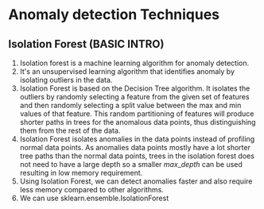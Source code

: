 # Anomaly detection Techniques

## Isolation Forest (BASIC INTRO)

1.  Isolation forest is a machine learning algorithm for anomaly detection.
1.  It's an unsupervised learning algorithm that identifies anomaly by isolating outliers in the data.
1.  Isolation Forest is based on the Decision Tree algorithm. It isolates the outliers by randomly selecting a feature from the given set of features and then randomly selecting a split value between the max and min values of that feature. This random partitioning of features will produce shorter paths in trees for the anomalous data points, thus distinguishing them from the rest of the data.
1.  Isolation Forest isolates anomalies in the data points instead of profiling normal data points. As anomalies data points mostly have a lot shorter tree paths than the normal data points, trees in the isolation forest does not need to have a large depth so a smaller $max\_depth$ can be used resulting in low memory requirement.
1.  Using Isolation Forest, we can detect anomalies faster and also require less memory compared to other algorithms.
1.  We can use sklearn.ensemble.IsolationForest 